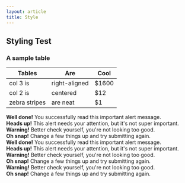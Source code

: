 ```yaml
---
layout: article
title: Style
---
```


<script>
$(document).ready(function() {
    $('#example').DataTable();
} );
</script>

<div class="row">
<div class="col-sm-6" markdown="1">

## Styling Test

### A sample table

| Tables        | Are           | Cool  |
| ------------- | ------------- | ----- |
| col 3 is      | right-aligned | $1600 |
| col 2 is      | centered      |   $12 |
| zebra stripes | are neat      |    $1 |

</div>


<div class="col-sm-6">
<div class="alert alert-blue" role="alert">
  <strong>Well done!</strong> You successfully read this important alert message.
</div>
<div class="alert alert-indigo" role="alert">
  <strong>Heads up!</strong> This alert needs your attention, but it's not super important.
</div>
<div class="alert alert-purple" role="alert">
  <strong>Warning!</strong> Better check yourself, you're not looking too good.
</div>
<div class="alert alert-pink" role="alert">
  <strong>Oh snap!</strong> Change a few things up and try submitting again.
</div>
<div class="alert alert-red" role="alert">
  <strong>Well done!</strong> You successfully read this important alert message.
</div>
<div class="alert alert-orange" role="alert">
  <strong>Heads up!</strong> This alert needs your attention, but it's not super important.
</div>
<div class="alert alert-yellow" role="alert">
  <strong>Warning!</strong> Better check yourself, you're not looking too good.
</div>
<div class="alert alert-green" role="alert">
  <strong>Oh snap!</strong> Change a few things up and try submitting again.
</div>
<div class="alert alert-teal" role="alert">
  <strong>Warning!</strong> Better check yourself, you're not looking too good.
</div>
<div class="alert alert-cyan" role="alert">
  <strong>Oh snap!</strong> Change a few things up and try submitting again.
</div>
</div>

<script>
$(document).ready(function() {
    $('#example').DataTable();
} );
</script>
